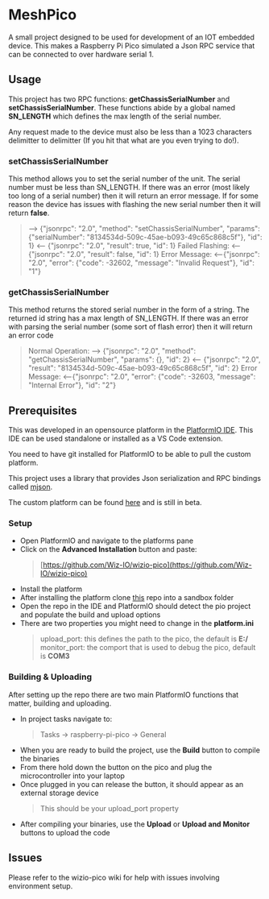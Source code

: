 # MeshPico
A small project designed to be used for development of an IOT embedded device. This makes a Raspberry Pi Pico simulated a Json RPC service that can be connected to over hardware serial 1.
## Usage
This project has two RPC functions: **getChassisSerialNumber** and **setChassisSerialNumber**. These functions abide by a global named **SN_LENGTH** which defines the max length of the serial number. 

Any request made to the device must also be less than a 1023 characters delimitter to delimitter (If you hit that what are you even trying to do!).
### setChassisSerialNumber
This method allows you to set the serial number of the unit. The serial number must be less than SN_LENGTH. If there was an error (most likely too long of a serial number) then it will return an error message. If for some reason the device has issues with flashing the new serial number then it will return **false**.
>--> {"jsonrpc": "2.0", "method": "setChassisSerialNumber", "params": {"serialNumber": "8134534d-509c-45ae-b093-49c65c868c5f"}, "id": 1}
><-- {"jsonrpc": "2.0", "result": true, "id": 1}
>Failed Flashing:
><-- {"jsonrpc": "2.0", "result": false, "id": 1}
>Error Message:
><--{"jsonrpc": "2.0", "error": {"code": -32602, "message": "Invalid Request"}, "id": "1"}
### getChassisSerialNumber
This method returns the stored serial number in the form of a string. The returned id string has a max length of SN_LENGTH. If there was an error with parsing the serial number (some sort of flash error) then it will return an error code
>Normal Operation:
>--> {"jsonrpc": "2.0", "method": "getChassisSerialNumber", "params": {}, "id": 2}
><-- {"jsonrpc": "2.0", "result": "8134534d-509c-45ae-b093-49c65c868c5f", "id": 2}
>Error Message:
><--{"jsonrpc": "2.0", "error": {"code": -32603, "message": "Internal Error"}, "id": "2"}
## Prerequisites
This was developed in an opensource platform in the [PlatformIO IDE](https://platformio.org/). This IDE can be used standalone or installed as a VS Code extension.

You need to have git installed for PlatformIO to be able to pull the custom platform.

This project uses a library that provides Json serialization and RPC bindings called [mjson](https://github.com/cesanta/mjson).

The custom platform can be found [here](https://github.com/Wiz-IO/wizio-pico) and is still in beta.
### Setup
- Open PlatformIO and navigate to the platforms pane
- Click on the **Advanced Installation** button and paste:
	>[https://github.com/Wiz-IO/wizio-pico](https://github.com/Wiz-IO/wizio-pico)
- Install the platform
- After installing the platform clone [this](https://github.com/ejzeronimo/MeshPico) repo into a sandbox folder
- Open the repo in the IDE and PlatformIO should detect the pio project and populate the build and upload options
- There are two properties you might need to change in the **platform.ini**
	>upload_port: this defines the path to the pico, the default is **E:\/**
	>monitor_port: the comport that is used to debug the pico, default is **COM3**
### Building & Uploading
After setting up the repo there are two main PlatformIO functions that matter, building and uploading.
- In project tasks navigate to:
	>Tasks -> raspberry-pi-pico -> General
- When you are ready to build the project, use the **Build** button to compile the binaries
- From there hold down the button on the pico and plug the microcontroller into your laptop
- Once plugged in you can release the button, it should appear as an external storage device
	> This should be your upload_port property
- After compiling your binaries, use the **Upload** or **Upload and Monitor** buttons to upload the code

## Issues
Please refer to the wizio-pico wiki for help with issues involving environment setup.
